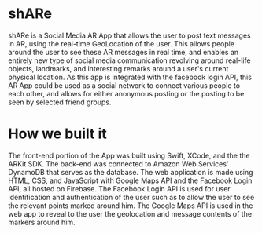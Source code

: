 # shARe

shARe is a Social Media AR App that allows the user to post text messages in AR, using the real-time GeoLocation of the user. This allows people around the user to see these AR messages in real time, and enables an entirely new type of social media communication revolving around real-life objects, landmarks, and interesting remarks around a user's current physical location. As this app is integrated with the facebook login API, this AR App could be used as a social network to connect various people to each other, and allows for either anonymous posting or the posting to be seen by selected friend groups. 

# How we built it

The front-end portion of the App was built using Swift, XCode, and the the ARKit SDK. The back-end was connected to Amazon Web Services' DynamoDB that serves as the database. The web application is made using HTML, CSS, and JavaScript with Google Maps API and the Facebook Login API, all hosted on Firebase. The Facebook Login API is used for user identification and authentication of the user such as to allow the user to see the relevant points marked around him. The Google Maps API is used in the web app to reveal to the user the geolocation and message contents of the markers around him.
